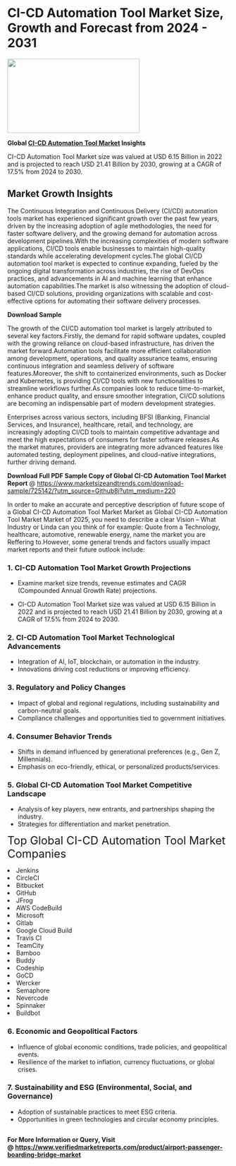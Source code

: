 <H1>CI-CD Automation Tool Market Size, Growth and Forecast from 2024 - 2031</H1><img class="aligncenter size-medium wp-image-584254" src="https://thirdeyenews.in/wp-content/uploads/2024/09/Global-Market-Research-300x168.jpeg" alt="" width="300" height="168" /><p><strong>Global&nbsp;<a href="https://www.marketsizeandtrends.com/download-sample/725142/?utm_source=Github8j?utm_medium=220">CI-CD Automation Tool Market</a> Insights</strong></p><p>CI-CD Automation Tool Market size was valued at USD 6.15 Billion in 2022 and is projected to reach USD 21.41 Billion by 2030, growing at a CAGR of 17.5% from 2024 to 2030.</p><p><h2>Market Growth Insights</h2> <p>The Continuous Integration and Continuous Delivery (CI/CD) automation tools market has experienced significant growth over the past few years, driven by the increasing adoption of agile methodologies, the need for faster software delivery, and the growing demand for automation across development pipelines.With the increasing complexities of modern software applications, CI/CD tools enable businesses to maintain high-quality standards while accelerating development cycles.The global CI/CD automation tool market is expected to continue expanding, fueled by the ongoing digital transformation across industries, the rise of DevOps practices, and advancements in AI and machine learning that enhance automation capabilities.The market is also witnessing the adoption of cloud-based CI/CD solutions, providing organizations with scalable and cost-effective options for automating their software delivery processes.</p> <p><strong>Download Sample</strong></p> <p>The growth of the CI/CD automation tool market is largely attributed to several key factors.Firstly, the demand for rapid software updates, coupled with the growing reliance on cloud-based infrastructure, has driven the market forward.Automation tools facilitate more efficient collaboration among development, operations, and quality assurance teams, ensuring continuous integration and seamless delivery of software features.Moreover, the shift to containerized environments, such as Docker and Kubernetes, is providing CI/CD tools with new functionalities to streamline workflows further.As companies look to reduce time-to-market, enhance product quality, and ensure smoother integration, CI/CD solutions are becoming an indispensable part of modern development strategies.</p> <p>Enterprises across various sectors, including BFSI (Banking, Financial Services, and Insurance), healthcare, retail, and technology, are increasingly adopting CI/CD tools to maintain competitive advantage and meet the high expectations of consumers for faster software releases.As the market matures, providers are integrating more advanced features like automated testing, deployment pipelines, and cloud-native integrations, further driving demand.</p> <p><span class=""><strong>Download Full PDF Sample Copy of Global CI-CD Automation Tool Market Report</strong> @ <a href="https://www.marketsizeandtrends.com/download-sample/725142/?utm_source=Github8j?utm_medium=220" target="_blank">https://www.marketsizeandtrends.com/download-sample/725142/?utm_source=Github8j?utm_medium=220</a></span></p><p>In order to make an accurate and perceptive description of future scope of a Global&nbsp;CI-CD Automation Tool Market Market as Global&nbsp;CI-CD Automation Tool Market Market of 2025, you need to describe a clear Vision &ndash; What Industry or Linda can you think of for example: Quote from a Technology, healthcare, automotive, renewable energy, name the market you are Reffering to.However, some general trends and factors usually impact market reports and their future outlook include:</p><h3>1.&nbsp;<strong>CI-CD Automation Tool Market Growth Projections</strong></h3><ul><li>Examine market size trends, revenue estimates and CAGR (Compounded Annual Growth Rate) projections.</li><li><p>CI-CD Automation Tool Market size was valued at USD 6.15 Billion in 2022 and is projected to reach USD 21.41 Billion by 2030, growing at a CAGR of 17.5% from 2024 to 2030.</p></li></ul><h3>2.&nbsp;<strong>CI-CD Automation Tool Market Technological Advancements</strong></h3><ul><li>Integration of AI, IoT, blockchain, or automation in the industry.</li><li>Innovations driving cost reductions or improving efficiency.</li></ul><h3>3.&nbsp;<strong>Regulatory and Policy Changes</strong></h3><ul><li>Impact of global and regional regulations, including sustainability and carbon-neutral goals.</li><li>Compliance challenges and opportunities tied to government initiatives.</li></ul><h3>4.&nbsp;<strong>Consumer Behavior Trends</strong></h3><ul><li>Shifts in demand influenced by generational preferences (e.g., Gen Z, Millennials).</li><li>Emphasis on eco-friendly, ethical, or personalized products/services.</li></ul><h3>5.&nbsp;<strong>Global CI-CD Automation Tool Market Competitive Landscape</strong></h3><ul><li>Analysis of key players, new entrants, and partnerships shaping the industry.</li><li>Strategies for differentiation and market penetration.</li></ul><p data-pm-slice="1 1 []"><span style="color: inherit; font-family: inherit; font-size: 25px;">Top Global CI-CD Automation Tool Market Companies</span></p><div class="" data-test-id=""><p><li>Jenkins</li><li> CircleCI</li><li> Bitbucket</li><li> GitHub</li><li> JFrog</li><li> AWS CodeBuild</li><li> Microsoft</li><li> Gitlab</li><li> Google Cloud Build</li><li> Travis CI</li><li> TeamCity</li><li> Bamboo</li><li> Buddy</li><li> Codeship</li><li> GoCD</li><li> Wercker</li><li> Semaphore</li><li> Nevercode</li><li> Spinnaker</li><li> Buildbot</li></p></div><h3>6.&nbsp;<strong>Economic and Geopolitical Factors</strong></h3><ul><li>Influence of global economic conditions, trade policies, and geopolitical events.</li><li>Resilience of the market to inflation, currency fluctuations, or global crises.</li></ul><h3>7.&nbsp;<strong>Sustainability and ESG (Environmental, Social, and Governance)</strong></h3><ul><li>Adoption of sustainable practices to meet ESG criteria.</li><li>Opportunities in green technologies and circular economy principles.</li></ul><h2><strong style="font-size: 14px;">For More Information or Query, Visit @&nbsp;</strong><a style="background-color: #ffffff; font-size: 14px;" href="https://www.marketsizeandtrends.com/report/ci-cd-automation-tool-market/" target="_blank">https://www.verifiedmarketreports.com/product/airport-passenger-boarding-bridge-market</a></h2>